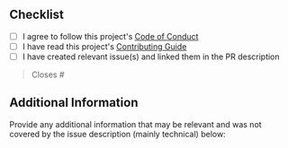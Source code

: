 <!--
SPDX-FileCopyrightText: © 2024 nosludge <https://github.com/nosludge>
SPDX-FileContributor: szymonmaszke <github@maszke.co>

SPDX-License-Identifier: Apache-2.0
-->

<!--- pyml disable-next-line first-line-heading,first-line-h1-->
## Checklist

- [ ] I agree to follow this project's [Code of Conduct](https://github.com/nosludge/testing/blob/main/CODE_OF_CONDUCT.md)
- [ ] I have read this project's [Contributing Guide](https://github.com/nosludge/testing/blob/main/CONTRIBUTING.md)
- [ ] I have created relevant issue(s) and linked them in the PR description

> Closes #

## Additional Information

Provide any additional information that may be relevant and
was not covered by the issue description (mainly technical) below:
